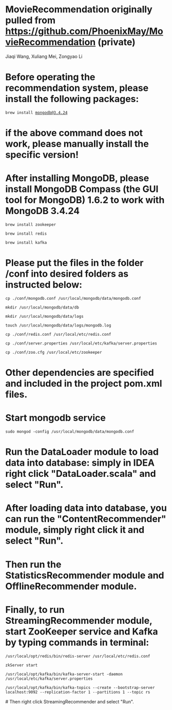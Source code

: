 # MovieRecommendation originally pulled from https://github.com/PhoenixMay/MovieRecommendation (private)
<Author> Jiaqi Wang, Xuliang Mei, Zongyao Li</Author>

# Before operating the recommendation system, please install the following packages: 
  <code>brew install mongodb@3.4.24</code>
  # if the above command does not work, please manually install the specific version!
  # After installing MongoDB, please install MongoDB Compass (the GUI tool for MongoDB) 1.6.2 to work with MongoDB 3.4.24
  <p><code>brew install zookeeper </code></p>
  <p><code>brew install redis</code></p>
  <p><code>brew install kafka</code></p>
  

# Please put the files in the folder /conf into desired folders as instructed below:
<p><code>cp ./conf/mongodb.conf /usr/local/mongodb/data/mongodb.conf</code></p>
<p><code>mkdir /usr/local/mongodb/data/db</code></p>
<p><code>mkdir /usr/local/mongodb/data/logs</code></p>
<p><code>touch /usr/local/mongodb/data/logs/mongodb.log</code></p>
<p><code>cp ./conf/redis.conf /usr/local/etc/redis.conf</code></p>
<p><code>cp ./conf/server.properties /usr/local/etc/kafka/server.properties</code></p>
<p><code>cp ./conf/zoo.cfg /usr/local/etc/zookeeper</code></p>

# Other dependencies are specified and included in the project pom.xml files.

# Start mongodb service
<p><code>sudo mongod -config /usr/local/mongodb/data/mongodb.conf</code></p>

# Run the DataLoader module to load data into database: simply in IDEA right click "DataLoader.scala" and select "Run".
# After loading data into database, you can run the "ContentRecommender" module, simply right click it and select "Run".
# Then run the StatisticsRecommender module and OfflineRecommender module.
# Finally, to run StreamingRecommender module, start ZooKeeper service and Kafka by typing commands in terminal:
<p><code>/usr/local/opt/redis/bin/redis-server /usr/local/etc/redis.conf</code></p>
<p><code>zkServer start</code></p>
<p><code>/usr/local/opt/kafka/bin/kafka-server-start -daemon /usr/local/etc/kafka/server.properties</code></p>
<p><code>/usr/local/opt/kafka/bin/kafka-topics --create --bootstrap-server localhost:9092 --replication-factor 1 --partitions 1 --topic rs</code></p>
# Then right click StreamingRecommender and select "Run".
